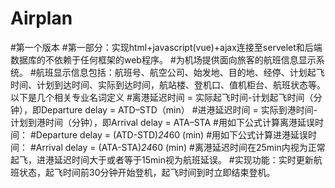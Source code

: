# Airplan
#第一个版本
#第一部分：实现html+javascript(vue)+ajax连接至servelet和后端数据库的不依赖于任何框架的web程序。
#为机场提供面向旅客的航班信息显示系统。
#航班显示信息包括：航班号、航空公司、始发地、目的地、经停、计划起飞时间、计划到达时间、实际到达时间，航站楼、登机口、值机柜台、航班状态等。以下是几个相关专业名词定义
#离港延迟时间 = 实际起飞时间-计划起飞时间（分钟），即Departure delay = ATD–STD（min）
#进港延迟时间 = 实际到港时间-计划到港时间（分钟），即Arrival delay = ATA–STA
#用如下公式计算离港延误时间：
#Departure delay = (ATD-STD)*24*60 (min)
#用如下公式计算进港延误时间：
#Arrival delay = (ATA-STA)*24*60 (min)
#离港延迟时间在25min内视为正常起飞，进港延迟时间大于或者等于15min视为航班延误。
#实现功能：实时更新航班状态，起飞时间前30分钟开始登机，起飞时间到时立即结束登机。
